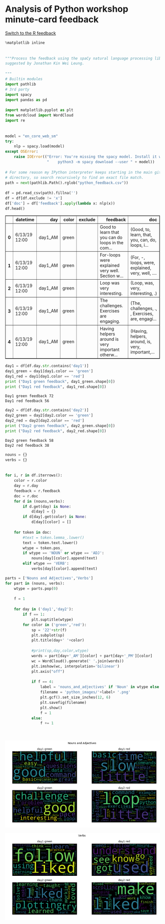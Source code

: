 
# Analysis of Python workshop minute-card feedback
<a href="/data/r_wordclouds_md/r_wordclouds.md">Switch to the R feedback</a>


```python
%matplotlib inline


"""Process the feedback using the spaCy natural language processing library
suggested by Jonathan Kin Wei Leung.

"""
# Builtin modules
import pathlib
# 3rd party
import spacy
import pandas as pd

import matplotlib.pyplot as plt
from wordcloud import WordCloud
import re


model = "en_core_web_sm"
try:
    nlp = spacy.load(model)
except OSError:
    raise IOError(("Error: You're missing the spacy model. Install it with:\n"
                   "    python3 -m spacy download --user " + model))

# For some reason my IPython interpreter keeps starting in the main git
# directory, so search recursively to find an exact file match.
path = next(pathlib.Path().rglob("python_feedback.csv"))

df = pd.read_csv(path).fillna('')
df = df[df.exclude != 'x']
df['doc'] = df['feedback'].apply(lambda x: nlp(x))
df.head()
```




<div>

<table border="1" class="dataframe">
  <thead>
    <tr style="text-align: right;">
      <th></th>
      <th>datetime</th>
      <th>day</th>
      <th>color</th>
      <th>exclude</th>
      <th>feedback</th>
      <th>doc</th>
    </tr>
  </thead>
  <tbody>
    <tr>
      <th>0</th>
      <td>6/13/19 12:00</td>
      <td>day1_AM</td>
      <td>green</td>
      <td></td>
      <td>Good to learn that you can do loops in the com...</td>
      <td>(Good, to, learn, that, you, can, do, loops, i...</td>
    </tr>
    <tr>
      <th>1</th>
      <td>6/13/19 12:00</td>
      <td>day1_AM</td>
      <td>green</td>
      <td></td>
      <td>For-loops were explained very well.  Section w...</td>
      <td>(For, -, loops, were, explained, very, well, ....</td>
    </tr>
    <tr>
      <th>2</th>
      <td>6/13/19 12:00</td>
      <td>day1_AM</td>
      <td>green</td>
      <td></td>
      <td>Loop was very interesting.</td>
      <td>(Loop, was, very, interesting, .)</td>
    </tr>
    <tr>
      <th>3</th>
      <td>6/13/19 12:00</td>
      <td>day1_AM</td>
      <td>green</td>
      <td></td>
      <td>The challenges.  Exercises are engaging.</td>
      <td>(The, challenges, .,  , Exercises, are, engagi...</td>
    </tr>
    <tr>
      <th>4</th>
      <td>6/13/19 12:00</td>
      <td>day1_AM</td>
      <td>green</td>
      <td></td>
      <td>Having helpers around is very important otherw...</td>
      <td>(Having, helpers, around, is, very, important,...</td>
    </tr>
  </tbody>
</table>
</div>




```python
day1 = df[df.day.str.contains('day1')]
day1_green = day1[day1.color == 'green']
day1_red = day1[day1.color == 'red']
print ("Day1 green feedback", day1_green.shape[0])
print ("Day1 red feedback", day1_red.shape[0])
```

    Day1 green feedback 72
    Day1 red feedback 56



```python
day2 = df[df.day.str.contains('day2')]
day2_green = day2[day2.color == 'green']
day2_red = day2[day2.color == 'red']
print ("Day2 green feedback", day2_green.shape[0])
print ("Day2 red feedback", day2_red.shape[0])
```

    Day2 green feedback 58
    Day2 red feedback 38



```python
nouns = {}
verbs = {}


for i, r in df.iterrows():
    color = r.color
    day = r.day
    feedback = r.feedback
    doc = r.doc
    for d in (nouns,verbs):
        if d.get(day) is None:
            d[day] = {}
        if d[day].get(color) is None:
            d[day][color] = []
            
    for token in doc:
        #text = token.lemma_.lower()
        text = token.text.lower()
        wtype = token.pos_
        if wtype == 'NOUN' or wtype == 'ADJ':
            nouns[day][color].append(text)
        elif wtype == 'VERB':
            verbs[day][color].append(text)
```


```python
parts = ['Nouns and Adjectives','Verbs']  
for part in (nouns, verbs):
    wtype = parts.pop(0)
    
    f = 1
    
    for day in ('day1','day2'):
        if f == 1:
            plt.suptitle(wtype)
        for color in ('green','red'):
            sp = '22'+str(f)
            plt.subplot(sp)
            plt.title(day+' '+color)

            #print(sp,day,color,wtype)
            words = part[day+'_AM'][color] + part[day+'_PM'][color]
            wc = WordCloud().generate(' '.join(words))
            plt.imshow(wc, interpolation='bilinear')
            plt.axis("off")
            
            if f == 4:
                label = 'nouns_and_adjectives' if 'Noun' in wtype else 'verbs'
                filename = 'python_images/'+label+ '.png'
                plt.gcf().set_size_inches(12, 6)
                plt.savefig(filename)
                plt.show()
                f = 1
            else:
                f += 1
            
                


```

![png](/data/python_wordclouds_md/output_5_0.png)



![png](/data/python_wordclouds_md/output_5_1.png)

